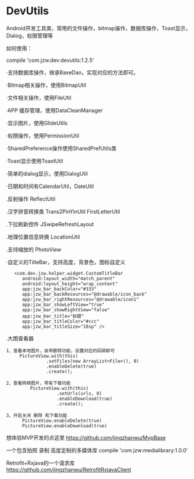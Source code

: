 # DevUtils
Android开发工具类，常用的文件操作，bitmap操作，数据库操作，Toast显示，Dialog，权限管理等

如何使用：


compile 'com.jzw.dev:devutils:1.2.5'

·支持数据库操作，继承BaseDao，实现对应的方法即可。

·Bitmap相关操作，使用BitmapUtil

·文件相关操作，使用FileUtil

·APP 缓存管理，使用DataCleanManager

·显示图片，使用GlideUtils

·权限操作，使用PermissionUtil

·SharedPreference操作使用SharedPrefUtils类

·Toast显示使用ToastUtil

·简单的dialog显示，使用DialogUtil

·日期和时间有CalendarUtil，DateUtil

.反射操作 ReflectUtil

.汉字拼音转换类 Trans2PinYinUtil  FirstLetterUtil

.下拉刷新控件 JSwipeRefreshLayout

.地理位置信息转换 LocationUtil

.支持缩放的 PhotoView

·自定义的TitleBar，支持高度，背景色，图标自定义

       <com.dev.jzw.helper.widget.CustomTitleBar
          android:layout_width="match_parent"
          android:layout_height="wrap_content"
          app:jzw_bar_backColor="#333"
          app:jzw_bar_backResources="@drawable/icon_back"
          app:jzw_bar_rightResources="@drawable/icon1"
          app:jzw_bar_showLeftView="true"
          app:jzw_bar_showRightView="false"
          app:jzw_bar_title="标题"
          app:jzw_bar_titleColor="#ccc"
          app:jzw_bar_titleSize="18sp" />
          
.大图查看器

    1、查看本地图片，自带删除功能，设置对应的回调即可
         PictureView.with(this)
                   .setFiles(new ArrayList<File>(), 0)
                   .enableDelete(true)
                   .create();
                   
    2、查看网络图片，带有下载功能
             PictureView.with(this)
                       .setUrls(urls, 0)
                       .enableDownload(true)
                       .create();
                       
    3、开启关闭 删除 和下载功能
          PictureView.enableDelete(true)
          PictureView.enableDownload(true)
     
                   
想体验MVP开发的点这里
https://github.com/jingzhanwu/MvpBase

一个包含拍照 录制 高度定制的多媒体库
compile 'com.jzw:medialibrary:1.0.0'

Retrofit+Rxjava的一个请求库
https://github.com/jingzhanwu/RetrofitRxjavaClient
